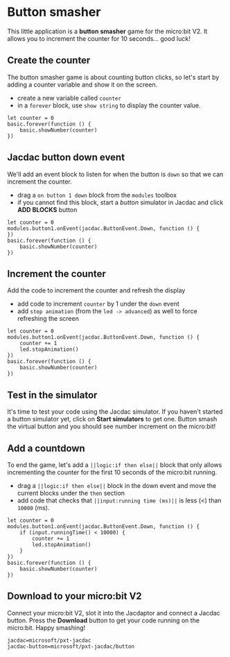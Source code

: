 # Button smasher

This little application is a **button smasher**
game for the micro:bit V2. It allows you to increment the counter for 10 seconds... good luck!

## Create the counter

The button smasher game is about counting button clicks, so let's start
by adding a counter variable and show it on the screen.

-   create a new variable called `counter`
-   in a `forever` block, use `show string` to display the counter value.

```blocks
let counter = 0
basic.forever(function () {
    basic.showNumber(counter)
})
```

## Jacdac button down event

We'll add an event block to listen for when the button is `down` so that we can increment the counter.

-   drag a `on button 1 down` block from the `modules` toolbox
-   if you cannot find this block, start a _button_ simulator in Jacdac and click **ADD BLOCKS** button

```blocks
let counter = 0
modules.button1.onEvent(jacdac.ButtonEvent.Down, function () {
})
basic.forever(function () {
    basic.showNumber(counter)
})
```

## Increment the counter

Add the code to increment the counter and refresh the display

-   add code to increment `counter` by 1 under the `down` event
-   add `stop animation` (from the `led -> advanced`) as well to force refreshing the screen

```blocks
let counter = 0
modules.button1.onEvent(jacdac.ButtonEvent.Down, function () {
    counter += 1
    led.stopAnimation()
})
basic.forever(function () {
    basic.showNumber(counter)
})
```

## Test in the simulator

It's time to test your code using the Jacdac simulator. If you haven't started a button simulator yet,
click on **Start simulators** to get one.
Button smash the virtual button and you should see number increment on the micro:bit!

## Add a countdown

To end the game, let's add a `||logic:if then else||` block that only allows incrementing
the counter for the first 10 seconds of the micro:bit running.

-   drag a `||logic:if then else||` block in the down event and move the current blocks under the `then` section
-   add code that checks that `||input:running time (ms)||` is less (<) than `10000` (ms).

```blocks
let counter = 0
modules.button1.onEvent(jacdac.ButtonEvent.Down, function () {
    if (input.runningTime() < 10000) {
        counter += 1
        led.stopAnimation()
    }
})
basic.forever(function () {
    basic.showNumber(counter)
})
```

## Download to your micro:bit V2

Connect your micro:bit V2, slot it into the Jacdaptor and connect a Jacdac button.
Press the **Download** button to get your code running on the micro:bit. Happy smashing!

```package
jacdac=microsoft/pxt-jacdac
jacdac-button=microsoft/pxt-jacdac/button
```